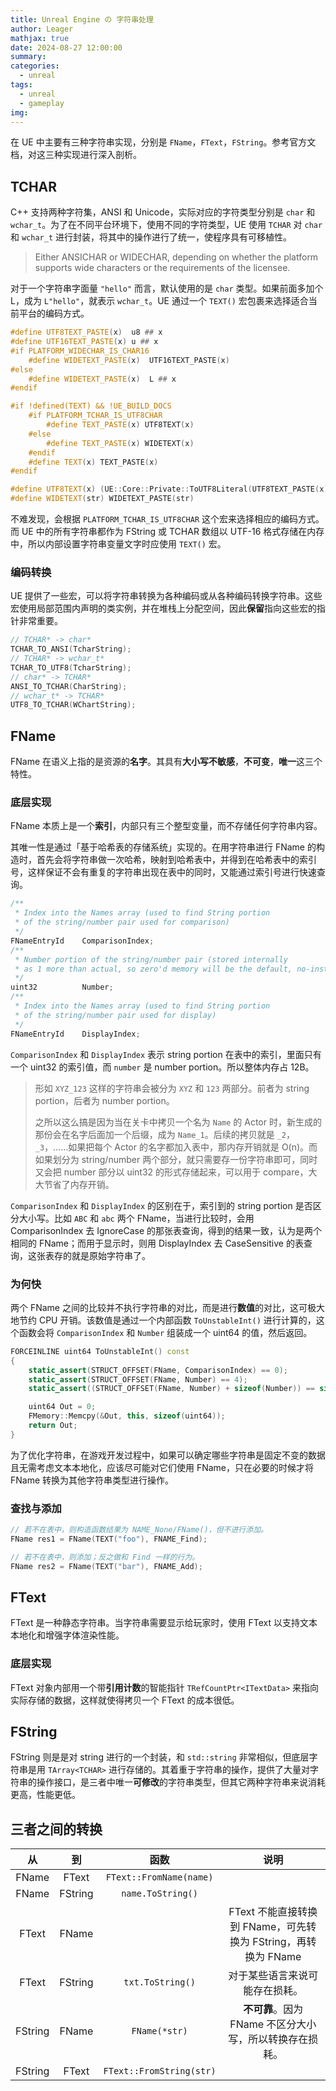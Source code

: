 ```yaml
---
title: Unreal Engine の 字符串处理
author: Leager
mathjax: true
date: 2024-08-27 12:00:00
summary:
categories:
  - unreal
tags:
  - unreal
  - gameplay
img:
---
```


在 UE 中主要有三种字符串实现，分别是 `FName`，`FText`，`FString`。参考官方文档，对这三种实现进行深入剖析。

<!-- more -->

## TCHAR

C++ 支持两种字符集，ANSI 和 Unicode，实际对应的字符类型分别是 `char` 和 `wchar_t`。为了在不同平台环境下，使用不同的字符类型，UE 使用 `TCHAR` 对 `char` 和 `wchar_t` 进行封装，将其中的操作进行了统一，使程序具有可移植性。

> Either ANSICHAR or WIDECHAR, depending on whether the platform supports wide characters or the requirements of the licensee.

对于一个字符串字面量 `"hello"` 而言，默认使用的是 `char` 类型。如果前面多加个 L，成为 `L"hello"`，就表示 `wchar_t`。UE 通过一个 `TEXT()` 宏包裹来选择适合当前平台的编码方式。

```cpp TEXT() 宏定义
#define UTF8TEXT_PASTE(x)  u8 ## x
#define UTF16TEXT_PASTE(x) u ## x
#if PLATFORM_WIDECHAR_IS_CHAR16
	#define WIDETEXT_PASTE(x)  UTF16TEXT_PASTE(x)
#else
	#define WIDETEXT_PASTE(x)  L ## x
#endif

#if !defined(TEXT) && !UE_BUILD_DOCS
	#if PLATFORM_TCHAR_IS_UTF8CHAR
		#define TEXT_PASTE(x) UTF8TEXT(x)
	#else
		#define TEXT_PASTE(x) WIDETEXT(x)
	#endif
	#define TEXT(x) TEXT_PASTE(x)
#endif

#define UTF8TEXT(x) (UE::Core::Private::ToUTF8Literal(UTF8TEXT_PASTE(x)))
#define WIDETEXT(str) WIDETEXT_PASTE(str)
```

不难发现，会根据 `PLATFORM_TCHAR_IS_UTF8CHAR` 这个宏来选择相应的编码方式。而 UE 中的所有字符串都作为 FString 或 TCHAR 数组以 UTF-16 格式存储在内存中，所以内部设置字符串变量文字时应使用 `TEXT()` 宏。

### 编码转换

UE 提供了一些宏，可以将字符串转换为各种编码或从各种编码转换字符串。这些宏使用局部范围内声明的类实例，并在堆栈上分配空间，因此**保留**指向这些宏的指针非常重要。

```cpp
// TCHAR* -> char*
TCHAR_TO_ANSI(TcharString);
// TCHAR* -> wchar_t*
TCHAR_TO_UTF8(TcharString);
// char* -> TCHAR*
ANSI_TO_TCHAR(CharString);
// wchar_t* -> TCHAR*
UTF8_TO_TCHAR(WChartString);
```

## FName

FName 在语义上指的是资源的**名字**。其具有**大小写不敏感**，**不可变**，**唯一**这三个特性。

### 底层实现

FName 本质上是一个**索引**，内部只有三个整型变量，而不存储任何字符串内容。

其唯一性是通过「基于哈希表的存储系统」实现的。在用字符串进行 FName 的构造时，首先会将字符串做一次哈希，映射到哈希表中，并得到在哈希表中的索引号，这样保证不会有重复的字符串出现在表中的同时，又能通过索引号进行快速查询。

```cpp class FName in NameTypes.h
/**
 * Index into the Names array (used to find String portion
 * of the string/number pair used for comparison)
 */
FNameEntryId	ComparisonIndex;
/**
 * Number portion of the string/number pair (stored internally
 * as 1 more than actual, so zero'd memory will be the default, no-instance case)
 */
uint32			Number;
/**
 * Index into the Names array (used to find String portion
 * of the string/number pair used for display)
 */
FNameEntryId	DisplayIndex;
```

`ComparisonIndex` 和 `DisplayIndex` 表示 string portion 在表中的索引，里面只有一个 uint32 的索引值，而 `number` 是 number portion。所以整体内存占 12B。

> 形如 `XYZ_123` 这样的字符串会被分为 `XYZ` 和 `123` 两部分。前者为 string portion，后者为 number portion。
> 
> 之所以这么搞是因为当在关卡中拷贝一个名为 `Name` 的 Actor 时，新生成的那份会在名字后面加一个后缀，成为 `Name_1`。后续的拷贝就是 `_2`，`_3`，……如果把每个 Actor 的名字都加入表中，那内存开销就是 O(n)。而如果划分为 string/number 两个部分，就只需要存一份字符串即可，同时又会把 number 部分以 uint32 的形式存储起来，可以用于 compare，大大节省了内存开销。

`ComparisonIndex` 和 `DisplayIndex` 的区别在于，索引到的 string portion 是否区分大小写。比如 `ABC` 和 `abc` 两个 FName，当进行比较时，会用 ComparisonIndex 去 IgnoreCase 的那张表查询，得到的结果一致，认为是两个相同的 FName；而用于显示时，则用 DisplayIndex 去 CaseSensitive 的表查询，这张表存的就是原始字符串了。

### 为何快

两个 FName 之间的比较并不执行字符串的对比，而是进行**数值**的对比，这可极大地节约 CPU 开销。该数值是通过一个内部函数 `ToUnstableInt()` 进行计算的，这个函数会将 `ComparisonIndex` 和 `Number` 组装成一个 uint64 的值，然后返回。

```cpp NameTypes.h
FORCEINLINE uint64 ToUnstableInt() const
{
	static_assert(STRUCT_OFFSET(FName, ComparisonIndex) == 0);
	static_assert(STRUCT_OFFSET(FName, Number) == 4);
	static_assert((STRUCT_OFFSET(FName, Number) + sizeof(Number)) == sizeof(uint64));

	uint64 Out = 0;
	FMemory::Memcpy(&Out, this, sizeof(uint64));
	return Out;
}
```

为了优化字符串，在游戏开发过程中，如果可以确定哪些字符串是固定不变的数据且无需考虑文本本地化，应该尽可能对它们使用 FName，只在必要的时候才将 FName 转换为其他字符串类型进行操作。

### 查找与添加

```cpp
// 若不在表中，则构造函数结果为 NAME_None/FName()，但不进行添加。
FName res1 = FName(TEXT("foo"), FNAME_Find);

// 若不在表中，则添加；反之做和 Find 一样的行为。
FName res2 = FName(TEXT("bar"), FNAME_Add);
```

## FText

FText 是一种静态字符串。当字符串需要显示给玩家时，使用 FText 以支持文本本地化和增强字体渲染性能。

### 底层实现

FText 对象内部用一个带**引用计数**的智能指针 `TRefCountPtr<ITextData>` 来指向实际存储的数据，这样就使得拷贝一个 FText 的成本很低。

## FString

FString 则是是对 string 进行的一个封装，和 `std::string` 非常相似，但底层字符串是用 `TArray<TCHAR>` 进行存储的。其着重于字符串的操作，提供了大量对字符串的操作接口，是三者中唯一**可修改**的字符串类型，但其它两种字符串来说消耗更高，性能更低。

## 三者之间的转换

|从|到|函数|说明|
|:-:|:-:|:-:|:-:|
|FName|FText|`FText::FromName(name)`||
|FName|FString|`name.ToString()`||
|FText|FName||FText 不能直接转换到 FName，可先转换为 FString，再转换为 FName|
|FText|FString|`txt.ToString()`|对于某些语言来说可能存在损耗。|
|FString|FName|`FName(*str)`|**不可靠**。因为 FName 不区分大小写，所以转换存在损耗。|
|FString|FText|`FText::FromString(str)`||